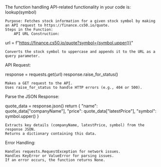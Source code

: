 The function handling API-related functionality in your code is:
lookup(symbol)

    Purpose: Fetches stock information for a given stock symbol by making an API request to https://finance.cs50.io/quote.
    Steps in the Function:
        API URL Construction:

url = f"https://finance.cs50.io/quote?symbol={symbol.upper()}"

    Converts the stock symbol to uppercase and appends it to the URL as a query parameter.

API Request:

response = requests.get(url)
response.raise_for_status()

    Makes a GET request to the API.
    Uses raise_for_status to handle HTTP errors (e.g., 404 or 500).

Parse the JSON Response:

quote_data = response.json()
return {
    "name": quote_data["companyName"],
    "price": quote_data["latestPrice"],
    "symbol": symbol.upper()
}

    Extracts key details (companyName, latestPrice, symbol) from the response JSON.
    Returns a dictionary containing this data.

Error Handling:

    Handles requests.RequestException for network issues.
    Handles KeyError or ValueError for parsing issues.
    If an error occurs, the function returns None.
